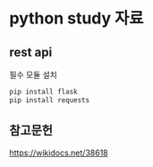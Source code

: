 # python study 자료

## rest api

필수 모듈 설치  

```bash
pip install flask
pip install requests
```

## 참고문헌 
https://wikidocs.net/38618
